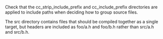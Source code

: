 Check that the cc_strip_include_prefix and cc_include_prefix directories are
applied to include paths when deciding how to group source files.

The src directory contains files that should be compiled together as a single
target, but headers are included as foo/a.h and foo/b.h rather than src/a.h
and src/b.h.
